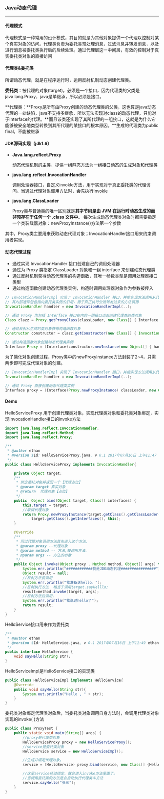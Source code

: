 ### Java动态代理

---

#### 代理模式

代理模式是一种常用的设计模式，其目的就是为其他对象提供一个代理以控制对某个真实对象的访问。代理类负责为委托类预处理消息，过滤消息并转发消息，以及进行消息被委托类执行后的后续处理。通过代理层这一中间层，有效的控制对于真实委托类对象的直接访问
#### 代理类&委托类

所谓动态代理，就是在程序运行时，运用反射机制动态创建代理类。

**委托类**：被代理的对象(target)，必须是一个接口，因为代理类的父类是java.lang.Proxy，java是单继承，所以必须是接口。

**代理类：**Proxy是所有由Proxy创建的动态代理类的父类，这也算是java动态代理的一处缺陷，java不支持多继承，所以无法实现对class的动态代理，只能对于Interface的代理。**而且该类还实现了其所代理的一组接口，这就是为什么它能够被安全地类型转换到其所代理的某接口的根本原因。**生成的代理类为public final，不能被继承




#### JDK源码实现（jdk1.6）

- **Java.lang.reflect.Proxy**

  动态代理机制的主类，提供一组静态方法为一组接口动态的生成对象和代理类

- **java.lang.reflect.InvocationHandler**

  调用处理器接口，自定义invokle方法，用于实现对于真正委托类的代理访问。当通过代理对象调用方法时，会先执行invokle

- **java.lang.ClassLoader**

  Proxy类与普通类的唯一区别就是**其字节码是由 JVM 在运行时动态生成的而非预存在于任何一个 .class 文件中**。 
  每次生成动态代理类对象时都需要指定一个类装载器对象：newProxyInstance()方法第一个参数

其中，Proxy类主要用来获取动态代理对象；InvocationHandler接口用来约束调用者实现。

#### 动态代理过程

- 通过实现 InvocationHandler 接口创建自己的调用处理器
- 通过为 Proxy 类指定 ClassLoader 对象和一组 interface 来创建动态代理类
- 通过反射机制获得动态代理类的构造函数，其唯一参数类型是调用处理器接口类型
- 通过构造函数创建动态代理类实例，构造时调用处理器对象作为参数被传入

```java
// InvocationHandlerImpl 实现了 InvocationHandler 接口，并能实现方法调用从代理类到委托类的分派转发
// 其内部通常包含指向委托类实例的引用，用于真正执行分派转发过来的方法调用
InvocationHandler handler = new InvocationHandlerImpl(..); 

// 通过 Proxy 为包括 Interface 接口在内的一组接口动态创建代理类的类对象
Class clazz = Proxy.getProxyClass(classLoader, new Class[] { Interface.class, ... }); 

// 通过反射从生成的类对象获得构造函数对象
Constructor constructor = clazz.getConstructor(new Class[] { InvocationHandler.class });

// 通过构造函数对象创建动态代理类实例
Interface Proxy = (Interface)constructor.newInstance(new Object[] { handler })
```

为了简化对象创建过程，Proxy类中的newProxyInstance方法封装了2~4，只需两步即可完成代理对象的创建。

```java
// InvocationHandlerImpl 实现了 InvocationHandler 接口，并能实现方法调用从代理类到委托类的分派转发
InvocationHandler handler = new InvocationHandlerImpl(..); 

// 通过 Proxy 直接创建动态代理类实例
Interface proxy = (Interface)Proxy.newProxyInstance( classLoader, new Class[] { Interface.class }, handler );
```



#### Demo

HelloServiceProxy 用于创建代理类对象，实现代理类对象和委托类对象绑定，实现InvocationHandler接口的invoke方法

```java
import java.lang.reflect.InvocationHandler;
import java.lang.reflect.Method;
import java.lang.reflect.Proxy;

/**
 * @author ethan
 * @version $Id: HelloServiceProxy.java, v 0.1 2017年07月16日 上午11:47 ethan Exp $
 */
public class HelloServiceProxy implements InvocationHandler{

    private Object target;
    /**
     * 绑定委托对象并返回一个【代理占位】
     * @param target 真实对象
     * @return  代理对象【占位】
     */
    public  Object bind(Object target, Class[] interfaces) {
        this.target = target;
        //取得代理对象
        return Proxy.newProxyInstance(target.getClass().getClassLoader(),
            target.getClass().getInterfaces(), this);
    }

    @Override
    /**
     * 同过代理对象调用方法首先进入这个方法.
     * @param proxy --代理对象
     * @param method -- 方法,被调用方法.
     * @param args -- 方法的参数
     */
    public Object invoke(Object proxy , Method method, Object[] args) throws Throwable {
        System.err.println("############我是JDK动态代理################");
        Object result = null;
        //反射方法前调用
        System.err.println("我准备说hello。");
        //反射执行方法  相当于调用target.sayHelllo;
        result=method.invoke(target, args);
        //反射方法后调用.
        System.err.println("我说过hello了");
        return result;
    }
}
```

HelloService接口用来作为委托类

```java
/**
 * @author ethan
 * @version $Id: HelloService.java, v 0.1 2017年07月16日 上午11:49 ethan Exp $
 */
public interface HelloService {
    void sayHello(String str);
}
```

HelloServiceImpl是HelloService接口的实现类

```java
public class HelloServiceImpl implements HelloService{
    @Override
    public void sayHello(String str){
        System.out.println("Hello , " + str);
    }
}
```

委托类对象绑定代理类对象后，当委托类对象调用自身方法时，会调用代理类对象实现的invoke( )方法

```java
public class ProxyTest {
    public static void main(String[] args) {
      	//proxy是代理类对象
        HelloServiceProxy proxy = new HelloServiceProxy();
      	//service是委托类对象
        HelloService service = new HelloServiceImpl();

        //生成并绑定代理对象。
        service = (HelloService) proxy.bind(service, new Class[] {HelloService.class});

        //这里service经过绑定，就会进入invoke方法里面了。
        //当调用委托类的方法是会自动执行代理类中方法
        service.sayHello("张三");
    }
}
```

